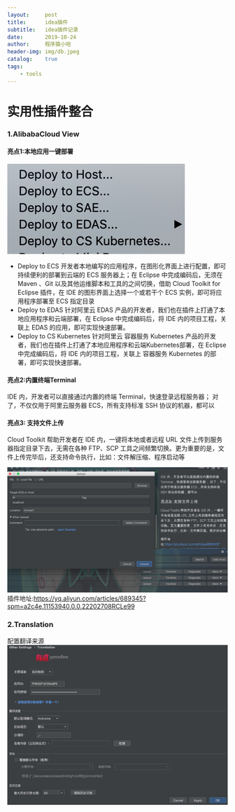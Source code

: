 ```yaml
---
layout:     post
title:      idea插件
subtitle:   idea插件记录
date:       2019-10-24
author:     程序猿小哈
header-img: img/db.jpeg
catalog: 	true
tags:
    - tools
---
```



# 实用性插件整合


### 1.AlibabaCloud View

#### 亮点1:本地应用一键部署

![](/postImg/plugin01.jpg)
+ Deploy to ECS 开发者本地编写的应用程序，在图形化界面上进行配置，即可持续便利的部署到云端的 ECS 服务器上；在 Eclipse 中完成编码后，无须在 Maven 、Git 以及其他运维脚本和工具的之间切换，借助 Cloud Toolkit for Eclipse 插件，在 IDE 的图形界面上选择一个或若干个 ECS 实例，即可将应用程序部署至 ECS 指定目录
+ Deploy to EDAS 针对阿里云 EDAS 产品的开发者，我们也在插件上打通了本地应用程序和云端部署，在 Eclipse 中完成编码后，将 IDE 内的项目工程，关联上 EDAS 的应用，即可实现快速部署。
+ Deploy to CS Kubernetes 针对阿里云 容器服务 Kubernetes 产品的开发者，我们也在插件上打通了本地应用程序和云端Kubernetes部署，在 Eclipse 中完成编码后，将 IDE 内的项目工程，关联上 容器服务 Kubernetes 的部署，即可实现快速部署。
#### 亮点2:内置终端Terminal

IDE 内，开发者可以直接通过内置的终端 Terminal，快速登录远程服务器；
对了，不仅仅用于阿里云服务器 ECS，所有支持标准 SSH 协议的机器，都可以

#### 亮点3: 支持文件上传
Cloud Toolkit 帮助开发者在 IDE 内，一键将本地或者远程 URL 文件上传到服务器指定目录下去，无需在各种 FTP、SCP 工具之间频繁切换。更为重要的是，文件上传完毕后，还支持命令执行，比如：文件解压缩、程序启动等

![](/postImg/plugin02.jpg)
插件地址:https://yq.aliyun.com/articles/689345?spm=a2c4e.11153940.0.0.22202708RCLe99

### 2.Translation

配置翻译来源
![](/postImg/plugin03.jpg)
